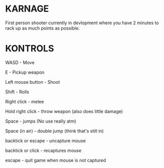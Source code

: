 # KARNAGE
First person shooter currently in devlopment where you have 2 minutes to rack up as much points as possible.

# KONTROLS

WASD - Move

E - Pickup weapon

Left mouse button - Shoot

Shift - Rolls


Right click - melee 

Hold right click - throw weapon (also does little damage)

Space - jumps (No use really atm)

Space (in air) - double jump (think that's still in)


backtick or escape - uncapture mouse

backtick or click - recaptures mouse

escape - quit game when mouse is not captured
